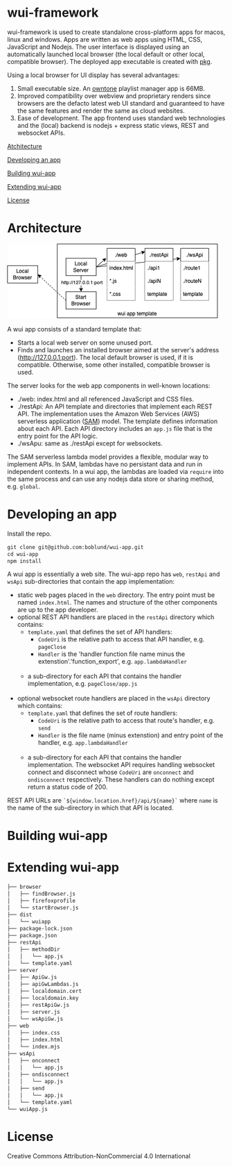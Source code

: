 # wui-framework

wui-framework is used to create standalone cross-platform apps for macos, linux and windows. Apps are written as web apps using HTML, CSS, JavaScript and Nodejs. The user interface is displayed using an automatically launched local browser (the local default or other local, compatible browser). The deployed app executable is created with [pkg](https://www.npmjs.com/package/pkg).

Using a local browser for UI display has several advantages:
1. Small executable size. An [owntone](https://owntone.github.io/owntone-server/) playlist manager app is 66MB.
2. Improved compatibility over webview and proprietary renders since browsers are the defacto latest web UI standard and guaranteed to have the same features and render the same as cloud websites.
3. Ease of development. The app frontend uses standard web technologies and the (local) backend is nodejs + express static views, REST and websocket APIs.

[Atchitecture](#a®chitecture)

[Developing an app](#using)

[Building wui-app ](#building)

[Extending wui-app](#extending)

[License](#license)

# Architecture <a name="architecture"></a>

![](architecture.drawio.png)

A wui app consists of a standard template that:
- Starts a local web server on some unused port.
- Finds and launches an installed browser aimed at the server's address (http://127.0.0.1:port). The local default browser is used, if it is compatible. Otherwise, some other installed, compatible browser is used.

The server looks for the web app components in well-known locations:
- ./web: index.html and all referenced JavaScript and CSS files.
- ./restApi: An API template and directories that implement each REST API. The implementation uses the Amazon Web Services (AWS) serverless application ([SAM](https://aws.amazon.com/serverless/sam/)) model. The template defines information about each API. Each API directory includes an ```app.js``` file that is the entry point for the API logic.
- ./wsApu: same as ./restApi except for websockets.

The SAM serverless lambda model provides a flexible, modular way to implement APIs. In SAM, lambdas have no persistant data and run in independent contexts. In a wui app, the lambdas are loaded via ```require``` into the same process and can use any nodejs data store or sharing method, e.g. ```global```.

# Developing an app <a name="using"></a>

Install the repo.

```
git clone git@github.com:boblund/wui-app.git
cd wui-app
npm install
```

A wui app is essentially a web site. The wui-app repo has ```web```, ```restApi``` and ```wsApi``` sub-directories that contain the app implementation:

- static web pages placed in the ```web``` directory. The entry point must be named ```index.html```. The names and structure of the other components are up to the app developer.
- optional REST API handlers are placed in the ```restApi``` directory which contains:
	- ```template.yaml``` that defines the set of API handlers:
		- ```CodeUri``` is the relative path to access that API handler, e.g. ```pageClose```
		- ```Handler``` is the 'handler function file name minus the extenstion'.'function_export', e.g. ```app.lambdaHandler```
</br></br>
	- a sub-directory for each API that contains the handler implementation, e.g. ```pageClose/app.js``` 
</br></br>
- optional websocket route handlers are placed in the ```wsApi``` directory which contains:
	- ```template.yaml``` that defines the set of route handlers:
		- ```CodeUri``` is the relative path to access that route's handler, e.g. ```send```
		- ```Handler``` is the file name (minus extenstion) and entry point of the handler, e.g. ```app.lambdaHandler```
</br></br>
	- a sub-directory for each API that contains the handler implementation. The websocket API requires handling websocket connect and disconnect whose ```CodeUri``` are ```onconnect``` and ```ondisconnect``` respectively. These handlers can do nothing except return a status code of 200.

REST API URLs are ``` `${window.location.href}/api/${name}` ``` where ```name``` is the name of the sub-directory in which that API is located.

# Building wui-app <a name="building"></a>

# Extending wui-app <a name="extending"></a>

```
├── browser
│   ├── findBrowser.js
│   ├── firefoxprofile
│   └── startBrowser.js
├── dist
│   └── wuiapp
├── package-lock.json
├── package.json
├── restApi
│   ├── methodDir
│   │   └── app.js
│   └── template.yaml
├── server
│   ├── ApiGw.js
│   ├── apiGwLambdas.js
│   ├── localdomain.cert
│   ├── localdomain.key
│   ├── restApiGw.js
│   ├── server.js
│   └── wsApiGw.js
├── web
│   ├── index.css
│   ├── index.html
│   └── index.mjs
├── wsApi
│   ├── onconnect
│   │   └── app.js
│   ├── ondisconnect
│   │   └── app.js
│   ├── send
│   │   └── app.js
│   └── template.yaml
└── wuiApp.js
```

# License <a name="license"></a>

Creative Commons Attribution-NonCommercial 4.0 International
